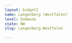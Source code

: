 ```yaml
---
layout: budget2
name: Langenberg (Westfalen)
level: kommune
state: NW
slug: Langenberg-Westfalen

---
```



